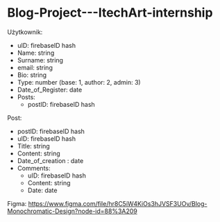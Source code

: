 # Blog-Project---ItechArt-internship

Użytkownik:

- uID: firebaseID hash
- Name: string
- Surname: string
- email: string
- Bio: string
- Type: number (base: 1, author: 2, admin: 3)
- Date_of_Register: date
- Posts:
  - postID: firebaseID hash

Post:

- postID: firebaseID hash
- uID: firebaseID hash
- Title: string
- Content: string
- Date_of_creation : date
- Comments:
  - uID: firebaseID hash
  - Content: string
  - Date: date

Figma:
https://www.figma.com/file/hr8C5iW4KiOs3hJVSF3UOv/Blog-Monochromatic-Design?node-id=88%3A209
